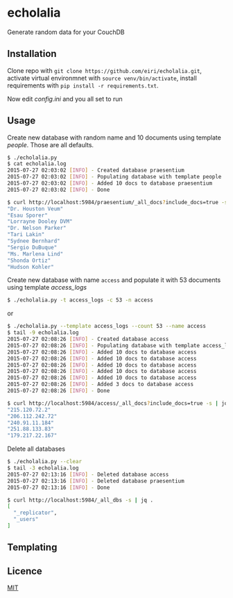 # echolalia
Generate random data for your CouchDB

## Installation

Clone repo with `git clone https://github.com/eiri/echolalia.git`, activate virtual environmnet with `source venv/bin/activate`, install requirements with `pip install -r requirements.txt`.

Now edit _config.ini_ and you all set to run

## Usage

Create new database with random name and 10 documents using template _people_. Those are all defaults.

```bash
$ ./echolalia.py
$ cat echolalia.log
2015-07-27 02:03:02 [INFO] - Created database praesentium
2015-07-27 02:03:02 [INFO] - Populating database with template people
2015-07-27 02:03:02 [INFO] - Added 10 docs to database praesentium
2015-07-27 02:03:02 [INFO] - Done

$ curl http://localhost:5984/praesentium/_all_docs?include_docs=true -s | jq .rows[].doc.name
"Dr. Houston Veum"
"Esau Sporer"
"Lorrayne Dooley DVM"
"Dr. Nelson Parker"
"Tari Lakin"
"Sydnee Bernhard"
"Sergio DuBuque"
"Ms. Marlena Lind"
"Shonda Ortiz"
"Hudson Kohler"
```


Create new database with name `access` and populate it with 53 documents using template _access_logs_

```bash
$ ./echolalia.py -t access_logs -c 53 -n access
```
or
```bash
$ ./echolalia.py --template access_logs --count 53 --name access
$ tail -9 echolalia.log 
2015-07-27 02:08:26 [INFO] - Created database access
2015-07-27 02:08:26 [INFO] - Populating database with template access_logs
2015-07-27 02:08:26 [INFO] - Added 10 docs to database access
2015-07-27 02:08:26 [INFO] - Added 10 docs to database access
2015-07-27 02:08:26 [INFO] - Added 10 docs to database access
2015-07-27 02:08:26 [INFO] - Added 10 docs to database access
2015-07-27 02:08:26 [INFO] - Added 10 docs to database access
2015-07-27 02:08:26 [INFO] - Added 3 docs to database access
2015-07-27 02:08:26 [INFO] - Done

$ curl http://localhost:5984/access/_all_docs?include_docs=true -s | jq .rows[].doc.ip | head -5
"215.120.72.2"
"206.112.242.72"
"240.91.11.184"
"251.88.133.83"
"179.217.22.167"
``` 

Delete all databases

```bash
$ ./echolalia.py --clear
$ tail -3 echolalia.log
2015-07-27 02:13:16 [INFO] - Deleted database access
2015-07-27 02:13:16 [INFO] - Deleted database praesentium
2015-07-27 02:13:16 [INFO] - Done

$ curl http://localhost:5984/_all_dbs -s | jq .
[
  "_replicator",
  "_users"
]
```

## Templating

## Licence

[MIT](https://github.com/eiri/echolalia/blob/master/LICENSE)
